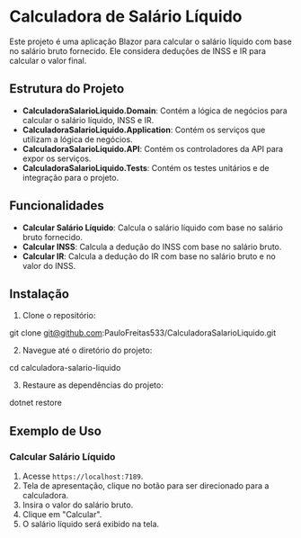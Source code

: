 # Calculadora de Salário Líquido

Este projeto é uma aplicação Blazor para calcular o salário líquido com base no salário bruto fornecido. Ele considera deduções de INSS e IR para calcular o valor final.

## Estrutura do Projeto

- **CalculadoraSalarioLiquido.Domain**: Contém a lógica de negócios para calcular o salário líquido, INSS e IR.
- **CalculadoraSalarioLiquido.Application**: Contém os serviços que utilizam a lógica de negócios.
- **CalculadoraSalarioLiquido.API**: Contém os controladores da API para expor os serviços.
- **CalculadoraSalarioLiquido.Tests**: Contém os testes unitários e de integração para o projeto.

## Funcionalidades

- **Calcular Salário Líquido**: Calcula o salário líquido com base no salário bruto fornecido.
- **Calcular INSS**: Calcula a dedução do INSS com base no salário bruto.
- **Calcular IR**: Calcula a dedução do IR com base no salário bruto e no valor do INSS.

## Instalação

1. Clone o repositório:

git clone git@github.com:PauloFreitas533/CalculadoraSalarioLiquido.git

2. Navegue até o diretório do projeto:

cd calculadora-salario-liquido

3. Restaure as dependências do projeto:

dotnet restore

## Exemplo de Uso

### Calcular Salário Líquido

1. Acesse `https://localhost:7189`.
2. Tela de apresentação, clique no botão para ser direcionado para a calculadora.
3. Insira o valor do salário bruto.
4. Clique em "Calcular".
5. O salário líquido será exibido na tela.
 